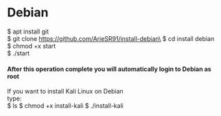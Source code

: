 # Debian
$ apt install git\
$ git clone https://github.com/ArieSR91/install-debian\
$ cd install debian\
$ chmod +x start\
$ ./start

#### After this operation complete you will automatically login to Debian as root
If you want to install Kali Linux on Debian\
type: \
$ ls
$ chmod +x install-kali
$ ./install-kali

